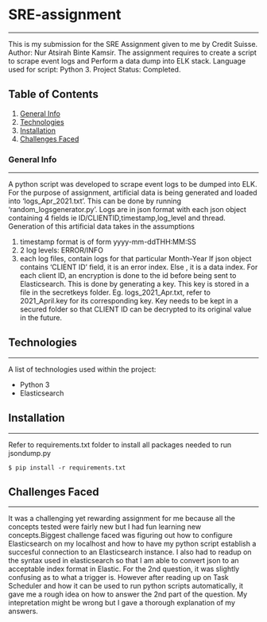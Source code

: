 # SRE-assignment
***
This is my submission for the SRE Assignment given to me by Credit Suisse. Author: Nur Atsirah Binte Kamsir. The assignment requires to create a script to scrape event logs and 
Perform a data dump into ELK stack. Language used for script: Python 3. Project Status: Completed.
## Table of Contents
1. [General Info](#general-info)
2. [Technologies](#technologies)
3. [Installation](#installation)
4. [Challenges Faced](#challenges)

### General Info
***
A python script was developed to scrape event logs to be dumped into ELK. For the purpose of assignment, artificial data is being generated and loaded into ‘logs_Apr_2021.txt’. This can be done by running ‘random_logsgenerator.py’. Logs are in json format with each json object containing 4 fields ie ID/CLIENTID,timestamp,log_level and thread. Generation of this artificial data takes in the assumptions 
1)  timestamp format is of form yyyy-mm-ddTHH:MM:SS
2)  2 log levels: ERROR/INFO
3)  each log files, contain logs for that particular Month-Year
 If json object contains ‘CLIENT ID’ field, it is an error index. Else , it is a data index.
For each client ID, an encryption is done to the id before being sent to Elasticsearch. This is done by generating a key. This key is stored in a file in the secretkeys folder. Eg. logs_2021_Apr.txt, refer to 2021_April.key for its corresponding key. Key needs to be kept in a secured folder so that CLIENT ID can be decrypted to its original value in the future.

## Technologies
***
A list of technologies used within the project:
* Python 3
* Elasticsearch
## Installation
***
Refer to requirements.txt folder to install all packages needed to run jsondump.py
```
$ pip install -r requirements.txt 
```
## Challenges Faced
***
It was a challenging yet rewarding assignment for me because all the concepts tested were fairly new but I had fun learning new concepts.Biggest challenge faced was figuring out how to configure Elasticsearch on my localhost and how to have my python script establish a succesful connection to an Elasticsearch instance. I also had to readup on the syntax used in elasticsearch so that I am able to convert json to an acceptable index format in Elastic.
For the 2nd question, it was slightly confusing as to what a trigger is. However after reading  up on Task Scheduler and how it can be used to run python scripts automatically, it gave me a rough idea on how to answer the 2nd part of the question. My intepretation might be wrong but I gave a thorough explanation of my answers.

